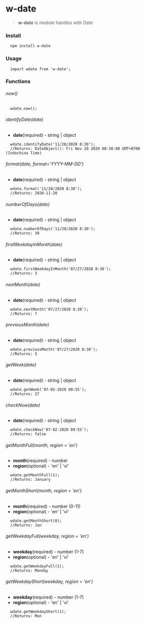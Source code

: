 # w-date
> __w-date__ is module handles with Date

### Install
```
  npm install w-date
```

### Usage 
```
  import wdate from 'w-date';
```

### Functions

###### now()
```
  wdate.now(); 
```

###### identifyDate(date)
* __date__(required) - string | object
```
  wdate.identifyDate('11/20/2020 8:30'); 
  //Returns: DateObject(): Fri Nov 20 2020 08:30:00 GMT+0700 (Indochina Time)
```

###### format(date, format='YYYY-MM-DD')
* __date__(required) - string | object
```
  wdate.format('11/20/2020 8:30'); 
  //Returns: 2020-11-20
```

###### numberOfDays(date)
* __date__(required) - string | object
```
  wdate.numberOfDays('11/20/2020 8:30'); 
  //Returns: 30
```

###### firstWeekdayInMonth(date)
* __date__(required) - string | object
```
  wdate.firstWeekdayInMonth('07/27/2020 8:30'); 
  //Returns: 3
```

###### nextMonth(date)
* __date__(required) - string | object
```
  wdate.nextMonth('07/27/2020 8:30'); 
  //Returns: 7
```

###### previousMonth(date)
* __date__(required) - string | object
```
  wdate.previousMonth('07/27/2020 8:30'); 
  //Returns: 5
```

###### getWeek(date)
* __date__(required) - string | object
```
  wdate.getWeek('07-02-2020 09:55'); 
  //Returns: 27
```

###### checkNow(date)
* __date__(required) - string | object
```
  wdate.checkNow('07-02-2020 09:55'); 
  //Returns: false
```

###### getMonthFull(month, region = 'en')
* __month__(required) - number
* __region__(optional) - 'en' | 'vi'
```
  wdate.getMonthFull(1); 
  //Returns: January
```

###### getMonthShort(month, region = 'en')
* __month__(required) - number (0-11)
* __region__(optional) - 'en' | 'vi'
```
  wdate.getMonthShort(0); 
  //Returns: Jan
```

###### getWeekdayFull(weekday, region = 'en')
* __weekday__(required) - number (1-7)
* __region__(optional) - 'en' | 'vi'
```
  wdate.getWeekdayFull(1); 
  //Returns: Monday
```

###### getWeekdayShort(weekday, region = 'en')
* __weekday__(required) - number (1-7)
* __region__(optional) - 'en' | 'vi'
```
  wdate.getWeekdayShort(1); 
  //Returns: Mon
```
